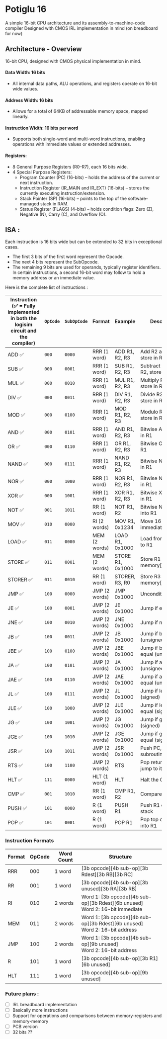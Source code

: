# Potiglu 16
A simple 16-bit CPU architecture and its assembly-to-machine-code compiler
Designed with CMOS IRL implementation in mind (on breadboard for now)

## Architecture - Overview

16-bit CPU, designed with CMOS physical implementation in mind.

#### Data Width: 16 bits
- All internal data paths, ALU operations, and registers operate on 16-bit wide values.

#### Address Width: 16 bits
- Allows for a total of 64KB of addressable memory space, mapped linearly.

#### Instruction Width: 16 bits per word
- Supports both single-word and multi-word instructions, enabling operations with immediate values or extended addresses.

#### Registers:

- 8 General Purpose Registers (R0–R7), each 16 bits wide.
- 4 Special Purpose Registers:
  - Program Counter (PC) (16-bits) – holds the address of the current or next instruction. 
  - Instruction Register (IR_MAIN and IR_EXT) (16-bits) – stores the currently executing instruction/extension.
  - Stack Pointer (SP) (16-bits) – points to the top of the software-managed stack in RAM. 
  - Status Register (FLAGS) (4-bits) – holds condition flags: Zero (Z), Negative (N), Carry (C), and Overflow (O).

## ISA : 
Each instruction is 16 bits wide but can be extended to 32 bits in exceptional cases.
- The first 3 bits of the first word represent the Opcode.
- The next 4 bits represent the SubOpcode.
- The remaining 9 bits are used for operands, typically register identifiers.
  In certain instructions, a second 16-bit word may follow to hold a memory address or an immediate value.

Here is the complete list of instructions : 

| Instruction (✅ = Fully implemented<br/> in both the logisim circuit and the compiler) | `OpCode` | `SubOpCode` | Format        | Example          | Description                       |
|---------------------------------------------------------------------------------------|----------|-------------|---------------|------------------|-----------------------------------|
| ADD ✅                                                                                 | `000`    | `0000`      | RRR (1 word)  | ADD R1, R2, R3   | Add R2 and R3, store in R1        |
| SUB ✅                                                                                 | `000`    | `0001`      | RRR (1 word)  | SUB R1, R2, R3   | Subtract R3 from R2, store in R1  |
| MUL ✅                                                                                 | `000`    | `0010`      | RRR (1 word)  | MUL R1, R2, R3   | Multiply R2 and R3, store in R1   |
| DIV ✅                                                                                 | `000`    | `0011`      | RRR (1 word)  | DIV R1, R2, R3   | Divide R2 by R3, store in R1      |
| MOD ✅                                                                                 | `000`    | `0100`      | RRR (1 word)  | MOD R1, R2, R3   | Modulo R2 % R3, store in R1       |
| AND ✅                                                                                 | `000`    | `0101`      | RRR (1 word)  | AND R1, R2, R3   | Bitwise AND, store in R1          |
| OR ✅                                                                                  | `000`    | `0110`      | RRR (1 word)  | OR R1, R2, R3    | Bitwise OR, store in R1           |
| NAND ✅                                                                                | `000`    | `0111`      | RRR (1 word)  | NAND R1, R2, R3  | Bitwise NAND, store in R1         |
| NOR ✅                                                                                 | `000`    | `1000`      | RRR (1 word)  | NOR R1, R2, R3   | Bitwise NOR, store in R1          |
| XOR ✅                                                                                 | `000`    | `1001`      | RRR (1 word)  | XOR R1, R2, R3   | Bitwise XOR, store in R1          |
| NOT ✅                                                                                 | `001`    | `1011`      | RR (1 word)   | NOT R1, R2       | Bitwise NOT of R2 into R1         |
| MOV ✅                                                                                 | `010`    | `0000`      | RI (2 words)  | MOV R1, 0x1234   | Move 16-bit immediate into R1     |
| LOAD ✅                                                                                | `011`    | `0000`      | MEM (2 words) | LOAD R1, 0x1000  | Load from memory to R1            |
| STORE ✅                                                                               | `011`    | `0001`      | MEM (2 words) | STORE R1, 0x1000 | Store R1 to memory[Immediate]     |
| STORER ✅                                                                              | `011`    | `0010`      | RR (1 word)   | STORER, R3, R0   | Store R3 at memory[R0]            |
| JMP ✅                                                                                 | `100`    | `0000`      | JMP (2 words) | JMP 0x1000       | Unconditional jump                |
| JE ✅                                                                                  | `100`    | `0001`      | JMP (2 words) | JE 0x1000        | Jump if equal                     |
| JNE ✅                                                                                 | `100`    | `0010`      | JMP (2 words) | JNE 0x1000       | Jump if not equal                 |
| JB ✅                                                                                  | `100`    | `0011`      | JMP (2 words) | JB 0x1000        | Jump if below (unsigned)          |
| JBE ✅                                                                                 | `100`    | `0100`      | JMP (2 words) | JBE 0x1000       | Jump if below or equal (unsigned) |
| JA ✅                                                                                  | `100`    | `0101`      | JMP (2 words) | JA 0x1000        | Jump if above (unsigned)          |
| JAE ✅                                                                                 | `100`    | `0110`      | JMP (2 words) | JAE 0x1000       | Jump if above or equal (unsigned) |
| JL ✅                                                                                  | `100`    | `0111`      | JMP (2 words) | JL 0x1000        | Jump if less (signed)             |
| JLE ✅                                                                                 | `100`    | `1000`      | JMP (2 words) | JLE 0x1000       | Jump if less or equal (signed)    |
| JG ✅                                                                                  | `100`    | `1001`      | JMP (2 words) | JG 0x1000        | Jump if greater (signed)          |
| JGE ✅                                                                                 | `100`    | `1010`      | JMP (2 words) | JGE 0x1000       | Jump if greater or equal (signed) |
| JSR ✅                                                                                 | `100`    | `1011`      | JMP (2 words) | JSR 0x1000       | Push PC, jump to subroutine       |
| RTS ✅                                                                                 | `100`    | `1100`      | JMP (2 words) | RTS              | Pop return address, jump to it    |
| HLT ✅                                                                                 | `111`    | `0000`      | HLT (1 word)  | HLT              | Halt the CPU                      |
| CMP ✅                                                                                 | `001`    | `1010`      | RR (1 word)   | CMP R1, R2       | Compare R1 and R2                 |
| PUSH ✅                                                                                | `101`    | `0000`      | R (1 word)    | PUSH R1          | Push R1 onto the stack            |
| POP ✅                                                                                 | `101`    | `0001`      | R (1 word)    | POP R1           | Pop top of stack into R1          |

### Instruction Formats

| Format | OpCode | Word Count | Structure                                                                          |
|--------|--------|------------|------------------------------------------------------------------------------------|
| RRR    | 000    | 1 word     | [3b opcode][4b sub-op][3b Rdest][3b RB][3b RC]                                     |
| RR     | 001    | 1 word     | [3b opcode][4b sub-op][3b unused][3b RA][3b RB]                                    |
| RI     | 010    | 2 words    | Word 1: [3b opcode][4b sub-op][3b Rdest][6b unused]  <br> Word 2: 16-bit immediate |
| MEM    | 011    | 2 words    | Word 1: [3b opcode][4b sub-op][3b Rdest][6b unused]  <br> Word 2: 16-bit address   |
| JMP    | 100    | 2 words    | Word 1: [3b opcode][4b sub-op][9b unused]          <br> Word 2: 16-bit address     |
| R      | 101    | 1 word     | [3b opcode][4b sub-op][3b R1][6b unused]                                           |
| HLT    | 111    | 1 word     | [3b opcode][4b sub-op][9b unused]                                                  |

### Future plans :

- [ ] IRL breadboard implementation
- [ ] Basically more instructions
- [ ] Support for operations and comparisons between memory-registers and memory-memory
- [ ] PCB version
- [ ] 32 bits ??
